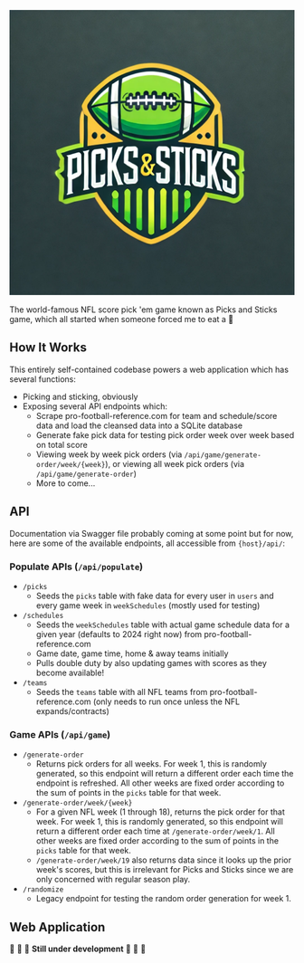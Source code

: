 ![picks-and-sticks.webp](static%2Fpicks-and-sticks.webp)

The world-famous NFL score pick 'em game known as Picks and Sticks game, which all started when someone forced me to eat a 🍒

## How It Works

This entirely self-contained codebase powers a web application which has several functions:
- Picking and sticking, obviously
- Exposing several API endpoints which:
  - Scrape pro-football-reference.com for team and schedule/score data and load the cleansed data into a SQLite database
  - Generate fake pick data for testing pick order week over week based on total score
  - Viewing week by week pick orders (via `/api/game/generate-order/week/{week}`), or viewing all week pick orders (via `/api/game/generate-order`)
  - More to come...

## API

Documentation via Swagger file probably coming at some point but for now, here are some of the available endpoints, all accessible from `{host}/api/`:

### Populate APIs (`/api/populate`)
- `/picks`
  - Seeds the `picks` table with fake data for every user in `users` and every game week in `weekSchedules` (mostly used for testing)
- `/schedules`
  - Seeds the `weekSchedules` table with actual game schedule data for a given year (defaults to 2024 right now) from pro-football-reference.com
  - Game date, game time, home & away teams initially
  - Pulls double duty by also updating games with scores as they become available!
- `/teams`
  - Seeds the `teams` table with all NFL teams from pro-football-reference.com (only needs to run once unless the NFL expands/contracts)

### Game APIs (`/api/game`)
- `/generate-order`
  - Returns pick orders for all weeks. For week 1, this is randomly generated, so this endpoint will return a different order each time the endpoint is refreshed. All other weeks are fixed order according to the sum of points in the `picks` table for that week.
- `/generate-order/week/{week}`
  - For a given NFL week (1 through 18), returns the pick order for that week. For week 1, this is randomly generated, so this endpoint will return a different order each time at `/generate-order/week/1`. All other weeks are fixed order according to the sum of points in the `picks` table for that week.
  - `/generate-order/week/19` also returns data since it looks up the prior week's scores, but this is irrelevant for Picks and Sticks since we are only concerned with regular season play. 
- `/randomize`
  - Legacy endpoint for testing the random order generation for week 1.

## Web Application

🚧 🚧 🚧 **Still under development** 🚧 🚧 🚧